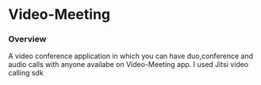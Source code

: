 # Video-Meeting
### Overview 
A video conference application in which you can have duo,conference and audio calls with anyone availabe on Video-Meeting app. I used Jitsi video calling sdk
